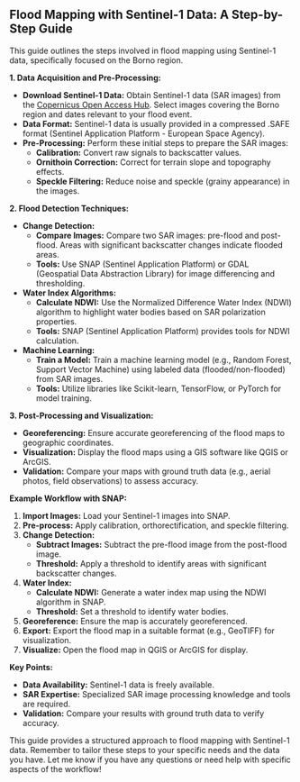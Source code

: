 ## Flood Mapping with Sentinel-1 Data: A Step-by-Step Guide

This guide outlines the steps involved in flood mapping using Sentinel-1 data, specifically focused on the Borno region.

**1. Data Acquisition and Pre-Processing:**

* **Download Sentinel-1 Data:** Obtain Sentinel-1 data (SAR images) from the [Copernicus Open Access Hub](https://scihub.copernicus.eu/). Select images covering the Borno region and dates relevant to your flood event.
* **Data Format:** Sentinel-1 data is usually provided in a compressed .SAFE format (Sentinel Application Platform - European Space Agency).
* **Pre-Processing:** Perform these initial steps to prepare the SAR images:
    * **Calibration:** Convert raw signals to backscatter values.
    * **Ornithoin Correction:** Correct for terrain slope and topography effects.
    * **Speckle Filtering:** Reduce noise and speckle (grainy appearance) in the images.

**2. Flood Detection Techniques:**

* **Change Detection:**
    * **Compare Images:**  Compare two SAR images: pre-flood and post-flood. Areas with significant backscatter changes indicate flooded areas.
    * **Tools:** Use SNAP (Sentinel Application Platform) or GDAL (Geospatial Data Abstraction Library) for image differencing and thresholding.
* **Water Index Algorithms:**
    * **Calculate NDWI:** Use the Normalized Difference Water Index (NDWI) algorithm to highlight water bodies based on SAR polarization properties.
    * **Tools:** SNAP (Sentinel Application Platform) provides tools for NDWI calculation.
* **Machine Learning:**
    * **Train a Model:** Train a machine learning model (e.g., Random Forest, Support Vector Machine) using labeled data (flooded/non-flooded) from SAR images.
    * **Tools:** Utilize libraries like Scikit-learn, TensorFlow, or PyTorch for model training.

**3. Post-Processing and Visualization:**

* **Georeferencing:** Ensure accurate georeferencing of the flood maps to geographic coordinates.
* **Visualization:** Display the flood maps using a GIS software like QGIS or ArcGIS.
* **Validation:** Compare your maps with ground truth data (e.g., aerial photos, field observations) to assess accuracy.

**Example Workflow with SNAP:**

1. **Import Images:** Load your Sentinel-1 images into SNAP.
2. **Pre-process:** Apply calibration, orthorectification, and speckle filtering.
3. **Change Detection:**
    * **Subtract Images:** Subtract the pre-flood image from the post-flood image.
    * **Threshold:** Apply a threshold to identify areas with significant backscatter changes.
4. **Water Index:**
    * **Calculate NDWI:** Generate a water index map using the NDWI algorithm in SNAP.
    * **Threshold:** Set a threshold to identify water bodies.
5. **Georeference:** Ensure the map is accurately georeferenced.
6. **Export:** Export the flood map in a suitable format (e.g., GeoTIFF) for visualization.
7. **Visualize:**  Open the flood map in QGIS or ArcGIS for display.

**Key Points:**

* **Data Availability:** Sentinel-1 data is freely available.
* **SAR Expertise:**  Specialized SAR image processing knowledge and tools are required.
* **Validation:**  Compare your results with ground truth data to verify accuracy.

This guide provides a structured approach to flood mapping with Sentinel-1 data.  Remember to tailor these steps to your specific needs and the data you have. Let me know if you have any questions or need help with specific aspects of the workflow!